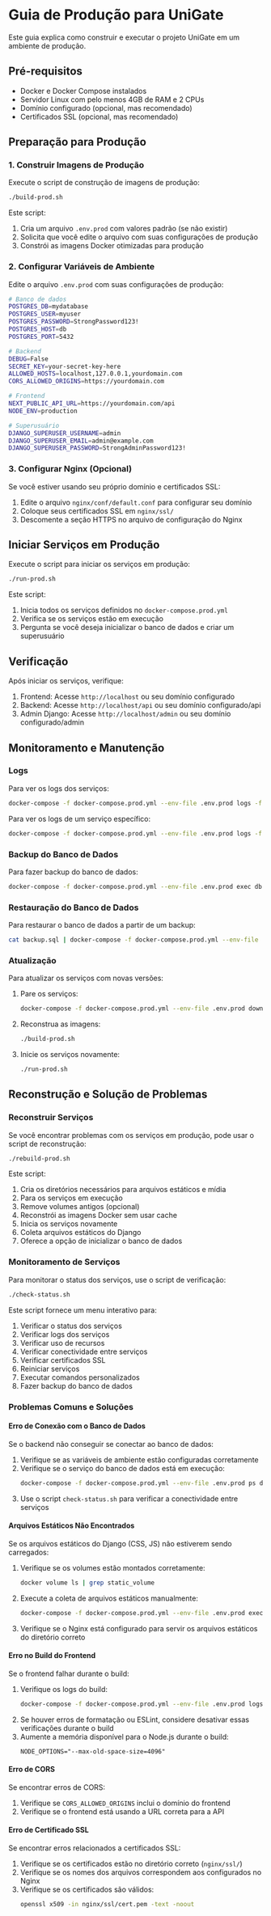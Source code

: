 # Guia de Produção para UniGate

Este guia explica como construir e executar o projeto UniGate em um ambiente de produção.

## Pré-requisitos

- Docker e Docker Compose instalados
- Servidor Linux com pelo menos 4GB de RAM e 2 CPUs
- Domínio configurado (opcional, mas recomendado)
- Certificados SSL (opcional, mas recomendado)

## Preparação para Produção

### 1. Construir Imagens de Produção

Execute o script de construção de imagens de produção:

```bash
./build-prod.sh
```

Este script:
1. Cria um arquivo `.env.prod` com valores padrão (se não existir)
2. Solicita que você edite o arquivo com suas configurações de produção
3. Constrói as imagens Docker otimizadas para produção

### 2. Configurar Variáveis de Ambiente

Edite o arquivo `.env.prod` com suas configurações de produção:

```bash
# Banco de dados
POSTGRES_DB=mydatabase
POSTGRES_USER=myuser
POSTGRES_PASSWORD=StrongPassword123!
POSTGRES_HOST=db
POSTGRES_PORT=5432

# Backend
DEBUG=False
SECRET_KEY=your-secret-key-here
ALLOWED_HOSTS=localhost,127.0.0.1,yourdomain.com
CORS_ALLOWED_ORIGINS=https://yourdomain.com

# Frontend
NEXT_PUBLIC_API_URL=https://yourdomain.com/api
NODE_ENV=production

# Superusuário
DJANGO_SUPERUSER_USERNAME=admin
DJANGO_SUPERUSER_EMAIL=admin@example.com
DJANGO_SUPERUSER_PASSWORD=StrongAdminPassword123!
```

### 3. Configurar Nginx (Opcional)

Se você estiver usando seu próprio domínio e certificados SSL:

1. Edite o arquivo `nginx/conf/default.conf` para configurar seu domínio
2. Coloque seus certificados SSL em `nginx/ssl/`
3. Descomente a seção HTTPS no arquivo de configuração do Nginx

## Iniciar Serviços em Produção

Execute o script para iniciar os serviços em produção:

```bash
./run-prod.sh
```

Este script:
1. Inicia todos os serviços definidos no `docker-compose.prod.yml`
2. Verifica se os serviços estão em execução
3. Pergunta se você deseja inicializar o banco de dados e criar um superusuário

## Verificação

Após iniciar os serviços, verifique:

1. Frontend: Acesse `http://localhost` ou seu domínio configurado
2. Backend: Acesse `http://localhost/api` ou seu domínio configurado/api
3. Admin Django: Acesse `http://localhost/admin` ou seu domínio configurado/admin

## Monitoramento e Manutenção

### Logs

Para ver os logs dos serviços:

```bash
docker-compose -f docker-compose.prod.yml --env-file .env.prod logs -f
```

Para ver os logs de um serviço específico:

```bash
docker-compose -f docker-compose.prod.yml --env-file .env.prod logs -f [service_name]
```

### Backup do Banco de Dados

Para fazer backup do banco de dados:

```bash
docker-compose -f docker-compose.prod.yml --env-file .env.prod exec db pg_dump -U myuser mydatabase > backup.sql
```

### Restauração do Banco de Dados

Para restaurar o banco de dados a partir de um backup:

```bash
cat backup.sql | docker-compose -f docker-compose.prod.yml --env-file .env.prod exec -T db psql -U myuser -d mydatabase
```

### Atualização

Para atualizar os serviços com novas versões:

1. Pare os serviços:
   ```bash
   docker-compose -f docker-compose.prod.yml --env-file .env.prod down
   ```

2. Reconstrua as imagens:
   ```bash
   ./build-prod.sh
   ```

3. Inicie os serviços novamente:
   ```bash
   ./run-prod.sh
   ```

## Reconstrução e Solução de Problemas

### Reconstruir Serviços

Se você encontrar problemas com os serviços em produção, pode usar o script de reconstrução:

```bash
./rebuild-prod.sh
```

Este script:
1. Cria os diretórios necessários para arquivos estáticos e mídia
2. Para os serviços em execução
3. Remove volumes antigos (opcional)
4. Reconstrói as imagens Docker sem usar cache
5. Inicia os serviços novamente
6. Coleta arquivos estáticos do Django
7. Oferece a opção de inicializar o banco de dados

### Monitoramento de Serviços

Para monitorar o status dos serviços, use o script de verificação:

```bash
./check-status.sh
```

Este script fornece um menu interativo para:
1. Verificar o status dos serviços
2. Verificar logs dos serviços
3. Verificar uso de recursos
4. Verificar conectividade entre serviços
5. Verificar certificados SSL
6. Reiniciar serviços
7. Executar comandos personalizados
8. Fazer backup do banco de dados

### Problemas Comuns e Soluções

#### Erro de Conexão com o Banco de Dados

Se o backend não conseguir se conectar ao banco de dados:

1. Verifique se as variáveis de ambiente estão configuradas corretamente
2. Verifique se o serviço do banco de dados está em execução:
   ```bash
   docker-compose -f docker-compose.prod.yml --env-file .env.prod ps db
   ```
3. Use o script `check-status.sh` para verificar a conectividade entre serviços

#### Arquivos Estáticos Não Encontrados

Se os arquivos estáticos do Django (CSS, JS) não estiverem sendo carregados:

1. Verifique se os volumes estão montados corretamente:
   ```bash
   docker volume ls | grep static_volume
   ```
2. Execute a coleta de arquivos estáticos manualmente:
   ```bash
   docker-compose -f docker-compose.prod.yml --env-file .env.prod exec backend python manage.py collectstatic --noinput
   ```
3. Verifique se o Nginx está configurado para servir os arquivos estáticos do diretório correto

#### Erro no Build do Frontend

Se o frontend falhar durante o build:

1. Verifique os logs do build:
   ```bash
   docker-compose -f docker-compose.prod.yml --env-file .env.prod logs frontend
   ```
2. Se houver erros de formatação ou ESLint, considere desativar essas verificações durante o build
3. Aumente a memória disponível para o Node.js durante o build:
   ```
   NODE_OPTIONS="--max-old-space-size=4096"
   ```

#### Erro de CORS

Se encontrar erros de CORS:

1. Verifique se `CORS_ALLOWED_ORIGINS` inclui o domínio do frontend
2. Verifique se o frontend está usando a URL correta para a API

#### Erro de Certificado SSL

Se encontrar erros relacionados a certificados SSL:

1. Verifique se os certificados estão no diretório correto (`nginx/ssl/`)
2. Verifique se os nomes dos arquivos correspondem aos configurados no Nginx
3. Verifique se os certificados são válidos:
   ```bash
   openssl x509 -in nginx/ssl/cert.pem -text -noout
   ```